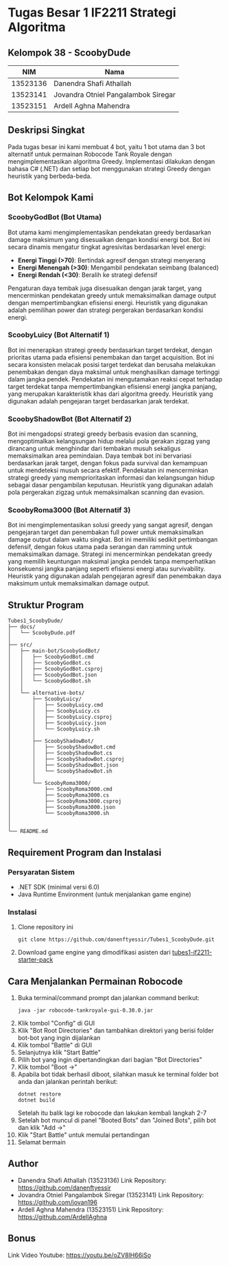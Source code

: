 # Tugas Besar 1 IF2211 Strategi Algoritma

## Kelompok 38 - ScoobyDude
| NIM | Nama |
|-----|------|
| 13523136 | Danendra Shafi Athallah |
| 13523141 | Jovandra Otniel Pangalambok Siregar |
| 13523151 | Ardell Aghna Mahendra |

## Deskripsi Singkat
Pada tugas besar ini kami membuat 4 bot, yaitu 1 bot utama dan 3 bot alternatif untuk permainan Robocode Tank Royale dengan mengimplementasikan algoritma Greedy. Implementasi dilakukan dengan bahasa C# (.NET) dan setiap bot menggunakan strategi Greedy dengan heuristik yang berbeda-beda.

## Bot Kelompok Kami

### ScoobyGodBot (Bot Utama)
Bot utama kami mengimplementasikan pendekatan greedy berdasarkan damage maksimum yang disesuaikan dengan kondisi energi bot. Bot ini secara dinamis mengatur tingkat agresivitas berdasarkan level energi:
- **Energi Tinggi (>70)**: Bertindak agresif dengan strategi menyerang
- **Energi Menengah (>30)**: Mengambil pendekatan seimbang (balanced) 
- **Energi Rendah (<30)**: Beralih ke strategi defensif

Pengaturan daya tembak juga disesuaikan dengan jarak target, yang mencerminkan pendekatan greedy untuk memaksimalkan damage output dengan mempertimbangkan efisiensi energi. Heuristik yang digunakan adalah pemilihan power dan strategi pergerakan berdasarkan kondisi energi.

### ScoobyLuicy (Bot Alternatif 1)
Bot ini menerapkan strategi greedy berdasarkan target terdekat, dengan prioritas utama pada efisiensi penembakan dan target acquisition. Bot ini secara konsisten melacak posisi target terdekat dan berusaha melakukan penembakan dengan daya maksimal untuk menghasilkan damage tertinggi dalam jangka pendek. Pendekatan ini mengutamakan reaksi cepat terhadap target terdekat tanpa mempertimbangkan efisiensi energi jangka panjang, yang merupakan karakteristik khas dari algoritma greedy. Heuristik yang digunakan adalah pengejaran target berdasarkan jarak terdekat.

### ScoobyShadowBot (Bot Alternatif 2)
Bot ini mengadopsi strategi greedy berbasis evasion dan scanning, mengoptimalkan kelangsungan hidup melalui pola gerakan zigzag yang dirancang untuk menghindar dari tembakan musuh sekaligus memaksimalkan area pemindaian. Daya tembak bot ini bervariasi berdasarkan jarak target, dengan fokus pada survival dan kemampuan untuk mendeteksi musuh secara efektif. Pendekatan ini mencerminkan strategi greedy yang memprioritaskan informasi dan kelangsungan hidup sebagai dasar pengambilan keputusan. Heuristik yang digunakan adalah pola pergerakan zigzag untuk memaksimalkan scanning dan evasion.

### ScoobyRoma3000 (Bot Alternatif 3)
Bot ini mengimplementasikan solusi greedy yang sangat agresif, dengan pengejaran target dan penembakan full power untuk memaksimalkan damage output dalam waktu singkat. Bot ini memiliki sedikit pertimbangan defensif, dengan fokus utama pada serangan dan ramming untuk memaksimalkan damage. Strategi ini mencerminkan pendekatan greedy yang memilih keuntungan maksimal jangka pendek tanpa memperhatikan konsekuensi jangka panjang seperti efisiensi energi atau survivability. Heuristik yang digunakan adalah pengejaran agresif dan penembakan daya maksimum untuk memaksimalkan damage output.

## Struktur Program
```
Tubes1_ScoobyDude/
├── docs/
│   └── ScoobyDude.pdf
│
├── src/
│   ├── main-bot/ScoobyGodBot/
│   │   ├── ScoobyGodBot.cmd
│   │   ├── ScoobyGodBot.cs
│   │   ├── ScoobyGodBot.csproj
│   │   ├── ScoobyGodBot.json
│   │   └── ScoobyGodBot.sh
│   │
│   └── alternative-bots/
│       ├── ScoobyLuicy/
│       │   ├── ScoobyLuicy.cmd
│       │   ├── ScoobyLuicy.cs
│       │   ├── ScoobyLuicy.csproj
│       │   ├── ScoobyLuicy.json
│       │   └── ScoobyLuicy.sh
│       │
│       ├── ScoobyShadowBot/
│       │   ├── ScoobyShadowBot.cmd
│       │   ├── ScoobyShadowBot.cs
│       │   ├── ScoobyShadowBot.csproj
│       │   ├── ScoobyShadowBot.json
│       │   └── ScoobyShadowBot.sh
│       │
│       └── ScoobyRoma3000/
│           ├── ScoobyRoma3000.cmd
│           ├── ScoobyRoma3000.cs
│           ├── ScoobyRoma3000.csproj
│           ├── ScoobyRoma3000.json
│           └── ScoobyRoma3000.sh
│
│
└── README.md
```

## Requirement Program dan Instalasi

### Persyaratan Sistem
- .NET SDK (minimal versi 6.0)
- Java Runtime Environment (untuk menjalankan game engine)

### Instalasi
1. Clone repository ini
   ```
   git clone https://github.com/danenftyessir/Tubes1_ScoobyDude.git
   ```
2. Download game engine yang dimodifikasi asisten dari [tubes1-if2211-starter-pack](https://github.com/Ariel-HS/tubes1-if2211-starter-pack/releases/tag/v1.0)

## Cara Menjalankan Permainan Robocode
1. Buka terminal/command prompt dan jalankan command berikut:
   ```
   java -jar robocode-tankroyale-gui-0.30.0.jar
   ```
2. Klik tombol "Config" di GUI
3. Klik "Bot Root Directories" dan tambahkan direktori yang berisi folder bot-bot yang ingin dijalankan
4. Klik tombol "Battle" di GUI
5. Selanjutnya klik "Start Battle"
6. Pilih bot yang ingin dipertandingkan dari bagian "Bot Directories"
7. Klik tombol "Boot →"
8. Apabila bot tidak berhasil diboot, silahkan masuk ke terminal folder bot anda dan jalankan perintah berikut:
   ```
   dotnet restore
   dotnet build
   ```
   Setelah itu balik lagi ke robocode dan lakukan kembali langkah 2-7
9. Setelah bot muncul di panel "Booted Bots" dan "Joined Bots", pilih bot dan klik "Add →"
10. Klik "Start Battle" untuk memulai pertandingan
11. Selamat bermain

## Author
- Danendra Shafi Athallah (13523136)
  Link Repository: https://github.com/danenftyessir
- Jovandra Otniel Pangalambok Siregar (13523141)
  Link Repository: https://github.com/jovan196
- Ardell Aghna Mahendra (13523151)
  Link Repository: https://github.com/ArdellAghna

## Bonus
Link Video Youtube: https://youtu.be/oZV8lH66iSo
